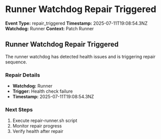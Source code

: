 # Runner Watchdog Repair Triggered

**Event Type:** repair_triggered
**Timestamp:** 2025-07-11T19:08:54.3NZ
**Watchdog:** Runner
**Context:** Patch Runner


## Runner Watchdog Repair Triggered

The runner watchdog has detected health issues and is triggering repair sequence.

### Repair Details
- **Watchdog:** Runner
- **Trigger:** Health check failure
- **Timestamp:** 2025-07-11T19:08:54.3NZ

### Next Steps
1. Execute repair-runner.sh script
2. Monitor repair progress
3. Verify health after repair


